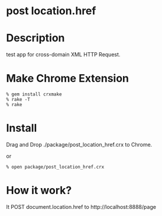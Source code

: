 post location.href
==================

Description
===========
test app for cross-domain XML HTTP Request.


Make Chrome Extension
=====================

    % gem install crxmake
    % rake -T
    % rake

Install
=======

Drag and Drop ./package/post_location_href.crx to Chrome.

or

    % open package/post_location_href.crx

How it work?
============
It POST document.location.href to http://localhost:8888/page